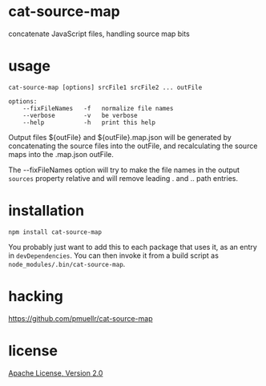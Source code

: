 cat-source-map
================================================================================

concatenate JavaScript files, handling source map bits



usage
================================================================================

    cat-source-map [options] srcFile1 srcFile2 ... outFile

    options:
        --fixFileNames   -f   normalize file names
        --verbose        -v   be verbose
        --help           -h   print this help

Output files ${outFile} and ${outFile}.map.json will be generated by
concatenating the source files into the outFile, and recalculating the
source maps into the .map.json outFile.

The --fixFileNames option will try to make the file names in the output
`sources` property relative and will remove leading . and .. path entries.



installation
================================================================================

    npm install cat-source-map

You probably just want to add this to each package that uses it, as an
entry in `devDependencies`.  You can then invoke it from a build script as
`node_modules/.bin/cat-source-map`.



hacking
================================================================================

<https://github.com/pmuellr/cat-source-map>



license
================================================================================

[Apache License, Version 2.0](http://www.apache.org/licenses/LICENSE-2.0)